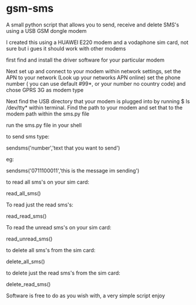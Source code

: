 gsm-sms
=======

A small python script that allows you to send, receive and delete SMS's using a USB GSM dongle modem

I created this using a HUAWEI E220 modem and a vodaphone sim card, not sure but i gues it should work with other modems

first find and install the driver software for your particular modem

Next set up and connect to your modem within network settings, set the APN to your network (Look up your networks APN online) set the phone number ( you can use default #99*, or your number no country code) and chose GPRS 3G as modem type

Next find the USB directory that your modem is plugged into by running $ ls /dev/tty* within terminal. Find the path to your modem and set that to the modem path within the sms.py file

run the sms.py file in your shell

to send sms type:


sendsms('number','text that you want to send')

eg:

sendsms('0711100011','this is the message im sending')

to read all sms's on your sim card:

read_all_sms()

To read just the read sms's:

read_read_sms()

To read the unread sms's on your sim card:

read_unread_sms()

to delete all sms's from the sim card:

delete_all_sms()

to delete just the read sms's from the sim card:

delete_read_sms()

Software is free to do as you wish with, a very simple script enjoy
